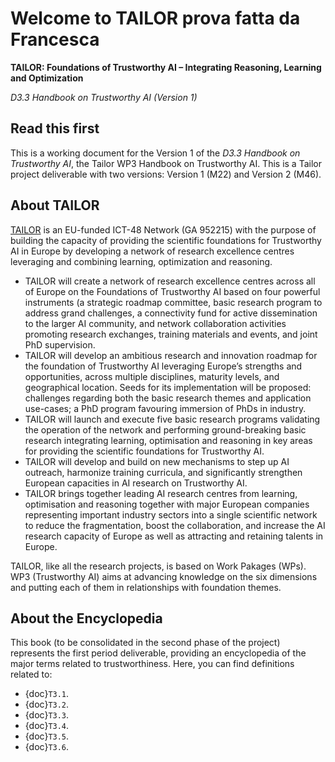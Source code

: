 # Welcome to TAILOR prova fatta da Francesca

**TAILOR: Foundations of Trustworthy AI – Integrating Reasoning, Learning and Optimization**

*D3.3 Handbook on Trustworthy AI (Version 1)*

## Read this first

This is a working document for the Version 1 of the *D3.3 Handbook on Trustworthy AI*, the Tailor WP3 Handbook on Trustworthy AI. This
is a Tailor project deliverable with two versions: Version 1 (M22) and Version 2 (M46).

## About TAILOR

<a href="https://tailor-network.eu" terget=_blank>TAILOR</a> is an EU-funded ICT-48 Network (GA 952215) with the purpose of building the capacity of providing the scientific foundations for Trustworthy AI in Europe by developing a network of research excellence centres leveraging and combining learning, optimization and reasoning.

- TAILOR will create a network of research excellence centres across all of Europe on the Foundations of Trustworthy AI based on four powerful instruments (a strategic roadmap committee, basic research program to address grand challenges, a connectivity fund for active dissemination to the larger AI community, and network collaboration activities promoting research exchanges, training materials and events, and joint PhD supervision.
- TAILOR will develop an ambitious research and innovation roadmap for the foundation of Trustworthy AI leveraging Europe’s strengths and opportunities, across multiple disciplines, maturity levels, and geographical location. Seeds for its implementation will be proposed: challenges regarding both the basic research themes and application use-cases; a PhD program favouring immersion of PhDs in industry.
- TAILOR will launch and execute five basic research programs validating the operation of the network and performing ground-breaking basic research integrating learning, optimisation and reasoning in key areas for providing the scientific foundations for Trustworthy AI.
- TAILOR will develop and build on new mechanisms to step up AI outreach, harmonize training curricula, and significantly strengthen European capacities in AI research on Trustworthy AI.
- TAILOR brings together leading AI research centres from learning, optimisation and reasoning together with major European companies representing important industry sectors into a single scientific network to reduce the fragmentation, boost the collaboration, and increase the AI research capacity of Europe as well as attracting and retaining talents in Europe.

TAILOR, like all the research projects, is based on Work Pakages (WPs).
WP3 (Trustworthy AI) aims at advancing knowledge on the six dimensions and putting each of them in relationships with foundation themes.

## About the Encyclopedia

This book (to be consolidated in the second phase of the project) represents the first period deliverable, providing an encyclopedia of the major terms related to trustworthiness.
Here, you can find definitions related to:
- {doc}`T3.1`. 
- {doc}`T3.2`. 
- {doc}`T3.3`. 
- {doc}`T3.4`. 
- {doc}`T3.5`.
- {doc}`T3.6`.



